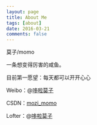 ```yaml
---
layout: page
title: About Me
tags: [about]
date: 2016-03-21
comments: false
---
```


莫子/momo



一条想变得厉害的咸鱼。

目前第一愿望：每天都可以开开心心



Weibo：@[哆啦莫子](https://weibo.com/p/1005051657786471)

CSDN：[mozi_momo](https://blog.csdn.net/mozi_momo)

Lofter：@[哆啦莫子](http://mozimomo.lofter.com/)